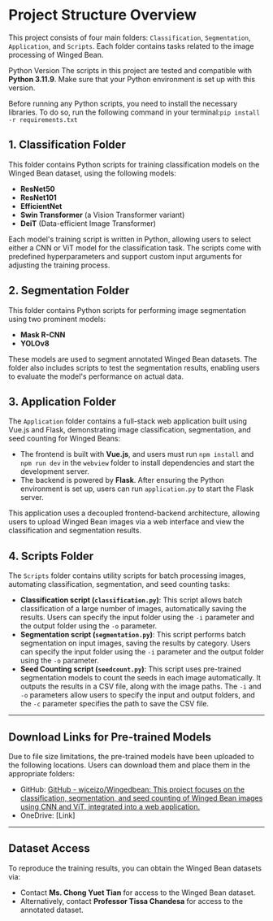 # Project Structure Overview

This project consists of four main folders: `Classification`, `Segmentation`, `Application`, and `Scripts`. Each folder contains tasks related to the image processing of Winged Bean.

Python Version The scripts in this project are tested and compatible with **Python 3.11.9**. Make sure that your Python environment is set up with this version.

Before running any Python scripts, you need to install the necessary libraries. To do so, run the following command in your terminal:`pip install -r requirements.txt`

## 1. Classification Folder

This folder contains Python scripts for training classification models on the Winged Bean dataset, using the following models:

- **ResNet50**
- **ResNet101**
- **EfficientNet**
- **Swin Transformer** (a Vision Transformer variant)
- **DeiT** (Data-efficient Image Transformer)

Each model's training script is written in Python, allowing users to select either a CNN or ViT model for the classification task. The scripts come with predefined hyperparameters and support custom input arguments for adjusting the training process.

## 2. Segmentation Folder

This folder contains Python scripts for performing image segmentation using two prominent models:

- **Mask R-CNN**
- **YOLOv8**

These models are used to segment annotated Winged Bean datasets. The folder also includes scripts to test the segmentation results, enabling users to evaluate the model's performance on actual data.

## 3. Application Folder

The `Application` folder contains a full-stack web application built using Vue.js and Flask, demonstrating image classification, segmentation, and seed counting for Winged Beans:

- The frontend is built with **Vue.js**, and users must run `npm install` and `npm run dev` in the `webview` folder to install dependencies and start the development server.
- The backend is powered by **Flask**. After ensuring the Python environment is set up, users can run `application.py` to start the Flask server.

This application uses a decoupled frontend-backend architecture, allowing users to upload Winged Bean images via a web interface and view the classification and segmentation results.

## 4. Scripts Folder

The `Scripts` folder contains utility scripts for batch processing images, automating classification, segmentation, and seed counting tasks:

- **Classification script (`classification.py`)**: This script allows batch classification of a large number of images, automatically saving the results. Users can specify the input folder using the `-i` parameter and the output folder using the `-o` parameter.
- **Segmentation script (`segmentation.py`)**: This script performs batch segmentation on input images, saving the results by category. Users can specify the input folder using the `-i` parameter and the output folder using the `-o` parameter.
- **Seed Counting script (`seedcount.py`)**: This script uses pre-trained segmentation models to count the seeds in each image automatically. It outputs the results in a CSV file, along with the image paths. The `-i` and `-o` parameters allow users to specify the input and output folders, and the `-c` parameter specifies the path to save the CSV file.

---

## Download Links for Pre-trained Models

Due to file size limitations, the pre-trained models have been uploaded to the following locations. Users can download them and place them in the appropriate folders:

- GitHub: [GitHub - wjceizo/Wingedbean: This project focuses on the classification, segmentation, and seed counting of Winged Bean images using CNN and ViT, integrated into a web application.](https://github.com/wjceizo/Wingedbean)
- OneDrive: [Link]

---

## Dataset Access

To reproduce the training results, you can obtain the Winged Bean datasets via:

- Contact **Ms. Chong Yuet Tian** for access to the Winged Bean dataset.
- Alternatively, contact **Professor Tissa Chandesa** for access to the annotated dataset.
